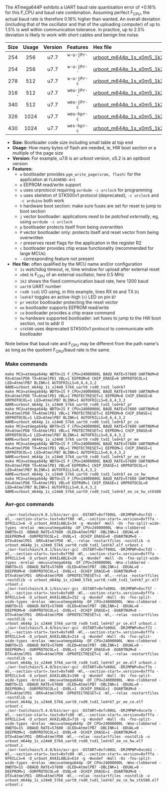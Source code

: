 The ATmega644P exhibits a UART baud rate quantisation error of +0.16% for this F_CPU and baud rate combination. Assuming perfect F<sub>CPU</sub>, the actual baud rate is therefore 0.16% higher than wanted. An overall deviation (including that of the oscillator and that of the uploading computer) of up to 1.5% is well within communication tolerance. In practice, up to 2.5% deviation is likely to work with short cables and benign line noise.

|Size|Usage|Version|Features|Hex file|
|:-:|:-:|:-:|:-:|:--|
|254|256|u7.7|`w-u-jPr--`|[urboot_m644p_1s_x0m5_1k2_uart0_rxd0_txd1_led+b7.hex](https://raw.githubusercontent.com/stefanrueger/urboot.hex/main/mcus/atmega644p/watchdog_1_s/external_oscillator_x/%2B0m500000_hz/%2B%2B%2B1k2_baud/uart0_rxd0_txd1/led%2Bb7/urboot_m644p_1s_x0m5_1k2_uart0_rxd0_txd1_led%2Bb7.hex)|
|254|256|u7.7|`w-u-jPr--`|[urboot_m644p_1s_x0m5_1k2_uart0_rxd0_txd1_led+b7_pr.hex](https://raw.githubusercontent.com/stefanrueger/urboot.hex/main/mcus/atmega644p/watchdog_1_s/external_oscillator_x/%2B0m500000_hz/%2B%2B%2B1k2_baud/uart0_rxd0_txd1/led%2Bb7/urboot_m644p_1s_x0m5_1k2_uart0_rxd0_txd1_led%2Bb7_pr.hex)|
|278|512|u7.7|`w-u-jPr-c`|[urboot_m644p_1s_x0m5_1k2_uart0_rxd0_txd1_led+b7_pr_ce.hex](https://raw.githubusercontent.com/stefanrueger/urboot.hex/main/mcus/atmega644p/watchdog_1_s/external_oscillator_x/%2B0m500000_hz/%2B%2B%2B1k2_baud/uart0_rxd0_txd1/led%2Bb7/urboot_m644p_1s_x0m5_1k2_uart0_rxd0_txd1_led%2Bb7_pr_ce.hex)|
|316|512|u7.7|`weu-jPr--`|[urboot_m644p_1s_x0m5_1k2_uart0_rxd0_txd1_led+b7_pr_ee.hex](https://raw.githubusercontent.com/stefanrueger/urboot.hex/main/mcus/atmega644p/watchdog_1_s/external_oscillator_x/%2B0m500000_hz/%2B%2B%2B1k2_baud/uart0_rxd0_txd1/led%2Bb7/urboot_m644p_1s_x0m5_1k2_uart0_rxd0_txd1_led%2Bb7_pr_ee.hex)|
|340|512|u7.7|`weu-jPr-c`|[urboot_m644p_1s_x0m5_1k2_uart0_rxd0_txd1_led+b7_pr_ee_ce.hex](https://raw.githubusercontent.com/stefanrueger/urboot.hex/main/mcus/atmega644p/watchdog_1_s/external_oscillator_x/%2B0m500000_hz/%2B%2B%2B1k2_baud/uart0_rxd0_txd1/led%2Bb7/urboot_m644p_1s_x0m5_1k2_uart0_rxd0_txd1_led%2Bb7_pr_ee_ce.hex)|
|326|1024|u7.7|`weu-hpr-c`|[urboot_m644p_1s_x0m5_1k2_uart0_rxd0_txd1_led+b7_ee_ce_hw.hex](https://raw.githubusercontent.com/stefanrueger/urboot.hex/main/mcus/atmega644p/watchdog_1_s/external_oscillator_x/%2B0m500000_hz/%2B%2B%2B1k2_baud/uart0_rxd0_txd1/led%2Bb7/urboot_m644p_1s_x0m5_1k2_uart0_rxd0_txd1_led%2Bb7_ee_ce_hw.hex)|
|430|1024|u7.7|`wes-hpr-c`|[urboot_m644p_1s_x0m5_1k2_uart0_rxd0_txd1_led+b7_ee_ce_hw_stk500.hex](https://raw.githubusercontent.com/stefanrueger/urboot.hex/main/mcus/atmega644p/watchdog_1_s/external_oscillator_x/%2B0m500000_hz/%2B%2B%2B1k2_baud/uart0_rxd0_txd1/led%2Bb7/urboot_m644p_1s_x0m5_1k2_uart0_rxd0_txd1_led%2Bb7_ee_ce_hw_stk500.hex)|

- **Size:** Bootloader code size including small table at top end
- **Usage:** How many bytes of flash are needed, ie, HW boot section or a multiple of the page size
- **Version:** For example, u7.6 is an urboot version, o5.2 is an optiboot version
- **Features:**
  + `w` bootloader provides `pgm_write_page(sram, flash)` for the application at `FLASHEND-4+1`
  + `e` EEPROM read/write support
  + `u` uses urprotocol requiring `avrdude -c urclock` for programming
  + `s` uses skeleton of STK500v1 protocol (deprecated); `-c urclock` and `-c arduino` both work
  + `h` hardware boot section: make sure fuses are set for reset to jump to boot section
  + `j` vector bootloader: applications *need to be patched externally*, eg, using `avrdude -c urclock`
  + `p` bootloader protects itself from being overwritten
  + `P` vector bootloader only: protects itself and reset vector from being overwritten
  + `r` preserves reset flags for the application in the register R2
  + `c` bootloader provides chip erase functionality (recommended for large MCUs)
  + `-` corresponding feature not present
- **Hex file:** often qualified by the MCU name and/or configuration
  + `1s` watchdog timeout, ie, time window for upload after external reset
  + `x0m5` is F<sub>CPU</sub> of an external oscillator, here 0.5 MHz
  + `1k2` shows the fixed communication baud rate, here 1200 baud
  + `uart0` UART number
  + `rxd0 txd1` I/O using, in this example, lines RX `D0` and TX `D1`
  + `led+b7` toggles an active-high (`+`) LED on pin `B7`
  + `pr` vector bootloader protecting the reset vector
  + `ee` bootloader supports EEPROM read/write
  + `ce` bootloader provides a chip erase command
  + `hw` hardware supported bootloader: set fuses to jump to the HW boot section, not to addr 0
  + `stk500` uses deprecated STK500v1 protocol to communicate with bootloader


Note below that baud rate and F<sub>CPU</sub> may be different from the path name's as long as the quotient F<sub>CPU</sub>/baud rate is the same.

### Make commands
```
make MCU=atmega644p WDTO=1S F_CPU=24000000L BAUD_RATE=57600 UARTNUM=0 RX=AtmelPD0 TX=AtmelPD1 VBL=1 EEPROM=0 CHIP_ERASE=0 URPROTOCOL=1 LED=AtmelPB7 BLINK=1 AUTOFRILLS=0,6,4,3,2 NAME=urboot_m644p_1s_x24m0_57k6_uart0_rxd0_txd1_led+b7
make MCU=atmega644p WDTO=1S F_CPU=24000000L BAUD_RATE=57600 UARTNUM=0 RX=AtmelPD0 TX=AtmelPD1 VBL=1 PROTECTRESET=1 EEPROM=0 CHIP_ERASE=0 URPROTOCOL=1 LED=AtmelPB7 BLINK=1 AUTOFRILLS=0,6,4,3,2 NAME=urboot_m644p_1s_x24m0_57k6_uart0_rxd0_txd1_led+b7_pr
make MCU=atmega644p WDTO=1S F_CPU=24000000L BAUD_RATE=57600 UARTNUM=0 RX=AtmelPD0 TX=AtmelPD1 VBL=1 PROTECTRESET=1 EEPROM=0 CHIP_ERASE=1 URPROTOCOL=1 LED=AtmelPB7 BLINK=1 AUTOFRILLS=0,6,4,3,2 NAME=urboot_m644p_1s_x24m0_57k6_uart0_rxd0_txd1_led+b7_pr_ce
make MCU=atmega644p WDTO=1S F_CPU=24000000L BAUD_RATE=57600 UARTNUM=0 RX=AtmelPD0 TX=AtmelPD1 VBL=1 PROTECTRESET=1 EEPROM=1 CHIP_ERASE=0 URPROTOCOL=1 LED=AtmelPB7 BLINK=1 AUTOFRILLS=0,6,4,3,2 NAME=urboot_m644p_1s_x24m0_57k6_uart0_rxd0_txd1_led+b7_pr_ee
make MCU=atmega644p WDTO=1S F_CPU=24000000L BAUD_RATE=57600 UARTNUM=0 RX=AtmelPD0 TX=AtmelPD1 VBL=1 PROTECTRESET=1 EEPROM=1 CHIP_ERASE=1 URPROTOCOL=1 LED=AtmelPB7 BLINK=1 AUTOFRILLS=0,6,4,3,2 NAME=urboot_m644p_1s_x24m0_57k6_uart0_rxd0_txd1_led+b7_pr_ee_ce
make MCU=atmega644p WDTO=1S F_CPU=24000000L BAUD_RATE=57600 UARTNUM=0 RX=AtmelPD0 TX=AtmelPD1 VBL=0 EEPROM=1 CHIP_ERASE=1 URPROTOCOL=1 LED=AtmelPB7 BLINK=1 AUTOFRILLS=0,6,4,3,2 NAME=urboot_m644p_1s_x24m0_57k6_uart0_rxd0_txd1_led+b7_ee_ce_hw
make MCU=atmega644p WDTO=1S F_CPU=24000000L BAUD_RATE=57600 UARTNUM=0 RX=AtmelPD0 TX=AtmelPD1 VBL=0 EEPROM=1 CHIP_ERASE=1 URPROTOCOL=0 LED=AtmelPB7 BLINK=1 AUTOFRILLS=0,6,4,3,2 NAME=urboot_m644p_1s_x24m0_57k6_uart0_rxd0_txd1_led+b7_ee_ce_hw_stk500
```

### Avr-gcc commands
```
./avr-toolchain/4.8.1/bin/avr-gcc -DSTART=0xff00UL -DRJMPWP=0xcfd3 -Wl,--section-start=.text=0xff00 -Wl,--section-start=.version=0xfffa -DFRILLS=6 -D_urboot_AVAILABLE=34 -g -Wundef -Wall -Os -fno-split-wide-types -mrelax -mmcu=atmega644p -DF_CPU=24000000L -Wno-clobbered -DWDTO=1S -DBAUD_RATE=57600 -DLED=AtmelPB7 -DBLINK=1 -DDUAL=0 -DEEPROM=0 -DURPROTOCOL=1 -DVBL=1 -DCHIP_ERASE=0 -DUARTNUM=0 -DTX=AtmelPD1 -DRX=AtmelPD0 -Wl,--relax -nostartfiles -nostdlib -o urboot_m644p_1s_x24m0_57k6_uart0_rxd0_txd1_led+b7.elf urboot.c
./avr-toolchain/4.8.1/bin/avr-gcc -DSTART=0xff00UL -DRJMPWP=0xcfd3 -Wl,--section-start=.text=0xff00 -Wl,--section-start=.version=0xfffa -DFRILLS=6 -D_urboot_AVAILABLE=20 -g -Wundef -Wall -Os -fno-split-wide-types -mrelax -mmcu=atmega644p -DF_CPU=24000000L -Wno-clobbered -DWDTO=1S -DBAUD_RATE=57600 -DLED=AtmelPB7 -DBLINK=1 -DDUAL=0 -DEEPROM=0 -DURPROTOCOL=1 -DVBL=1 -DCHIP_ERASE=0 -DUARTNUM=0 -DTX=AtmelPD1 -DRX=AtmelPD0 -DPROTECTRESET=1 -Wl,--relax -nostartfiles -nostdlib -o urboot_m644p_1s_x24m0_57k6_uart0_rxd0_txd1_led+b7_pr.elf urboot.c
./avr-toolchain/4.8.1/bin/avr-gcc -DSTART=0xfe00UL -DRJMPWP=0xcf5f -Wl,--section-start=.text=0xfe00 -Wl,--section-start=.version=0xfffa -DFRILLS=6 -D_urboot_AVAILABLE=252 -g -Wundef -Wall -Os -fno-split-wide-types -mrelax -mmcu=atmega644p -DF_CPU=24000000L -Wno-clobbered -DWDTO=1S -DBAUD_RATE=57600 -DLED=AtmelPB7 -DBLINK=1 -DDUAL=0 -DEEPROM=0 -DURPROTOCOL=1 -DVBL=1 -DCHIP_ERASE=1 -DUARTNUM=0 -DTX=AtmelPD1 -DRX=AtmelPD0 -DPROTECTRESET=1 -Wl,--relax -nostartfiles -nostdlib -o urboot_m644p_1s_x24m0_57k6_uart0_rxd0_txd1_led+b7_pr_ce.elf urboot.c
./avr-toolchain/5.4.0/bin/avr-gcc -DSTART=0xfe00UL -DRJMPWP=0xcf72 -Wl,--section-start=.text=0xfe00 -Wl,--section-start=.version=0xfffa -DFRILLS=6 -D_urboot_AVAILABLE=214 -g -Wundef -Wall -Os -fno-split-wide-types -mrelax -mmcu=atmega644p -DF_CPU=24000000L -Wno-clobbered -DWDTO=1S -DBAUD_RATE=57600 -DLED=AtmelPB7 -DBLINK=1 -DDUAL=0 -DEEPROM=1 -DURPROTOCOL=1 -DVBL=1 -DCHIP_ERASE=0 -DUARTNUM=0 -DTX=AtmelPD1 -DRX=AtmelPD0 -DPROTECTRESET=1 -Wl,--relax -nostartfiles -nostdlib -o urboot_m644p_1s_x24m0_57k6_uart0_rxd0_txd1_led+b7_pr_ee.elf urboot.c
./avr-toolchain/5.4.0/bin/avr-gcc -DSTART=0xfe00UL -DRJMPWP=0xcf7e -Wl,--section-start=.text=0xfe00 -Wl,--section-start=.version=0xfffa -DFRILLS=6 -D_urboot_AVAILABLE=190 -g -Wundef -Wall -Os -fno-split-wide-types -mrelax -mmcu=atmega644p -DF_CPU=24000000L -Wno-clobbered -DWDTO=1S -DBAUD_RATE=57600 -DLED=AtmelPB7 -DBLINK=1 -DDUAL=0 -DEEPROM=1 -DURPROTOCOL=1 -DVBL=1 -DCHIP_ERASE=1 -DUARTNUM=0 -DTX=AtmelPD1 -DRX=AtmelPD0 -DPROTECTRESET=1 -Wl,--relax -nostartfiles -nostdlib -o urboot_m644p_1s_x24m0_57k6_uart0_rxd0_txd1_led+b7_pr_ee_ce.elf urboot.c
./avr-toolchain/5.4.0/bin/avr-gcc -DSTART=0xfc00UL -DRJMPWP=0xce7e -Wl,--section-start=.text=0xfc00 -Wl,--section-start=.version=0xfffa -DFRILLS=6 -D_urboot_AVAILABLE=716 -g -Wundef -Wall -Os -fno-split-wide-types -mrelax -mmcu=atmega644p -DF_CPU=24000000L -Wno-clobbered -DWDTO=1S -DBAUD_RATE=57600 -DLED=AtmelPB7 -DBLINK=1 -DDUAL=0 -DEEPROM=1 -DURPROTOCOL=1 -DVBL=0 -DCHIP_ERASE=1 -DUARTNUM=0 -DTX=AtmelPD1 -DRX=AtmelPD0 -Wl,--relax -nostartfiles -nostdlib -o urboot_m644p_1s_x24m0_57k6_uart0_rxd0_txd1_led+b7_ee_ce_hw.elf urboot.c
./avr-toolchain/5.4.0/bin/avr-gcc -DSTART=0xfc00UL -DRJMPWP=0xceb1 -Wl,--section-start=.text=0xfc00 -Wl,--section-start=.version=0xfffa -DFRILLS=6 -D_urboot_AVAILABLE=614 -g -Wundef -Wall -Os -fno-split-wide-types -mrelax -mmcu=atmega644p -DF_CPU=24000000L -Wno-clobbered -DWDTO=1S -DBAUD_RATE=57600 -DLED=AtmelPB7 -DBLINK=1 -DDUAL=0 -DEEPROM=1 -DURPROTOCOL=0 -DVBL=0 -DCHIP_ERASE=1 -DUARTNUM=0 -DTX=AtmelPD1 -DRX=AtmelPD0 -Wl,--relax -nostartfiles -nostdlib -o urboot_m644p_1s_x24m0_57k6_uart0_rxd0_txd1_led+b7_ee_ce_hw_stk500.elf urboot.c
```

